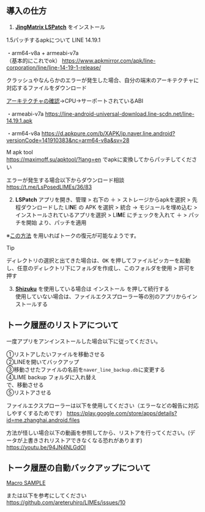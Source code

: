 ## 導入の仕方

1. [**JingMatrix LSPatch**](https://github.com/JingMatrix/LSPatch/) をインストール

1.5パッチするapkについて
LINE 14.19.1 <br>

・arm64-v8a + armeabi-v7a<br>（基本的にこれでok）
https://www.apkmirror.com/apk/line-corporation/line/line-14-19-1-release/

クラッシュやなんらかのエラーが発生した場合、自分の端末のアーキテクチャに対応するファイルをダウンロード

[アーキテクチャの確認](https://play.google.com/store/apps/details?id=com.ytheekshana.deviceinfo)→CPU→サーポートされているABI

・armeabi-v7a
https://line-android-universal-download.line-scdn.net/line-14.19.1.apk

・arm64-v8a https://d.apkpure.com/b/XAPK/jp.naver.line.android?versionCode=141910383&nc=arm64-v8a&sv=28


M apk tool <br>
https://maximoff.su/apktool/?lang=en
でapkに変換してからパッチしてください

エラーが発生する場合以下からダウンロード相談<br>
https://t.me/LsPosedLIMEs/36/83


2. **LSPatch** アプリを開き、<kbd>管理</kbd> > 右下の <kbd>＋</kbd> > <kbd>ストレージからapkを選択</kbd> >  先程ダウンロードした LI**N**E の APK を選択 > <kbd>統合</kbd> → <kbd>モジュールを埋め込む</kbd> > <kbd>インストールされているアプリを選択</kbd> > LI**M**E にチェックを入れて <kbd>＋</kbd> > <kbd>パッチを開始</kbd> より、パッチを適用

※[この方法](https://github.com/Chipppppppppp/LIME/issues/50#issuecomment-2174842592) を用いればトークの復元が可能なようです。

> [!TIP]
> <kbd>ディレクトリの選択</kbd>と出てきた場合は、<kbd>OK</kbd> を押してファイルピッカーを起動し、任意のディレクトリ下にフォルダを作成し、<kbd>このフォルダを使用</kbd> > <kbd>許可</kbd>を押す

3. [**Shizuku**](https://github.com/RikkaApps/Shizuku) を使用している場合は <kbd>インストール</kbd> を押して続行する  
  使用していない場合は、ファイルエクスプローラー等の別のアプリからインストールする


## トーク履歴のリストアについて

一度アプリをアンインストールした場合以下に従ってください。

①リストアしたいファイルを移動させる<br>
②LINEを開いてバックアップ<br>
③移動させたファイルの名前を`naver_line_backup.db`に変更する<br>
④LIME backup フォルダに入れ替え<br>
で、移動させる<br>
⑤リストアさせる


ファイルエクスプローラーは以下を使用してください（エラーなどの報告に対応しやすくするためです）
https://play.google.com/store/apps/details?id=me.zhanghai.android.files


方法が怪しい場合以下の動画を参照してから、リストアを行ってください。(データが上書きされリストアできなくなる恐れがあります)
https://youtu.be/94JN4NLGdOI


## トーク履歴の自動バックアップについて

[Macro SAMPLE](https://drive.usercontent.google.com/u/0/uc?id=1rhZPmoMbti_l1JaX2EbjcRKUePkWlIXU&export=download)

または以下を参考にしてください
https://github.com/areteruhiro/LIMEs/issues/10
